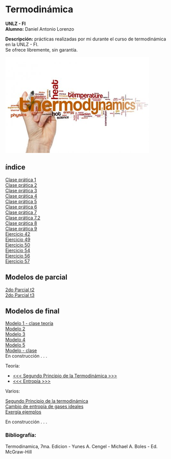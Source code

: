 # Termodinámica
__UNLZ - FI__   
__Alumno:__ Daniel Antonio Lorenzo 

__Descripción:__ prácticas realizadas por mi durante el curso de termodinámica en la UNLZ - FI.   
Se ofrece libremente, sin garantía.

![thermo01.jpg](img/thermo01.jpg)

## índice

[Clase prática 1](https://nbviewer.jupyter.org/github/daniel-lorenzo/Termodinamica/blob/master/p01.ipynb)   
[Clase prática 2](https://nbviewer.jupyter.org/github/daniel-lorenzo/Termodinamica/blob/master/p02.ipynb)   
[Clase prática 3](https://nbviewer.jupyter.org/github/daniel-lorenzo/Termodinamica/blob/master/p03.ipynb)   
[Clase prática 4](https://nbviewer.jupyter.org/github/daniel-lorenzo/Termodinamica/blob/master/p04.ipynb)   
[Clase prática 5](https://nbviewer.jupyter.org/github/daniel-lorenzo/Termodinamica/blob/master/p05.ipynb)   
[Clase prática 6](https://nbviewer.jupyter.org/github/daniel-lorenzo/Termodinamica/blob/master/p06.ipynb)   
[Clase prática 7](https://nbviewer.jupyter.org/github/daniel-lorenzo/Termodinamica/blob/master/p07.ipynb)    
[Clase prática 7.2](https://nbviewer.jupyter.org/github/daniel-lorenzo/Termodinamica/blob/master/p72.ipynb)     
[Clase prática 8](https://nbviewer.jupyter.org/github/daniel-lorenzo/Termodinamica/blob/master/p08.ipynb)      
[Clase prática 9](https://nbviewer.jupyter.org/github/daniel-lorenzo/Termodinamica/blob/master/p09.ipynb)    
[Ejercicio 42](https://nbviewer.jupyter.org/github/daniel-lorenzo/Termodinamica/blob/master/e42.ipynb)          
[Ejercicio 49](https://nbviewer.jupyter.org/github/daniel-lorenzo/Termodinamica/blob/master/e49.ipynb)          
[Ejercicio 50](https://nbviewer.jupyter.org/github/daniel-lorenzo/Termodinamica/blob/master/e50.ipynb)          
[Ejercicio 54](https://nbviewer.jupyter.org/github/daniel-lorenzo/Termodinamica/blob/master/e54.ipynb)          
[Ejercicio 56](https://nbviewer.jupyter.org/github/daniel-lorenzo/Termodinamica/blob/master/e56.ipynb)          
[Ejercicio 57](https://nbviewer.jupyter.org/github/daniel-lorenzo/Termodinamica/blob/master/e57.ipynb)          

## Modelos de parcial

[2do Parcial t2](https://nbviewer.jupyter.org/github/daniel-lorenzo/Termodinamica/blob/master/2doParcial2.ipynb)        
[2do Parcial t3](https://nbviewer.jupyter.org/github/daniel-lorenzo/Termodinamica/blob/master/2doParcial3.ipynb)     

## Modelos de final

[Modelo 1 - clase teoría](https://nbviewer.jupyter.org/github/daniel-lorenzo/Termodinamica/blob/master/clase-e1.ipynb)     
[Modelo 2](https://nbviewer.jupyter.org/github/daniel-lorenzo/Termodinamica/blob/master/final2.ipynb)        
[Modelo 3](https://nbviewer.jupyter.org/github/daniel-lorenzo/Termodinamica/blob/master/final3.ipynb)       
[Modelo 4](https://nbviewer.jupyter.org/github/daniel-lorenzo/Termodinamica/blob/master/final4.ipynb)         
[Modelo 5](https://nbviewer.jupyter.org/github/daniel-lorenzo/Termodinamica/blob/master/final5.ipynb)       
[Modelo - clase](https://nbviewer.jupyter.org/github/daniel-lorenzo/Termodinamica/blob/master/final_termo_clase.ipynb)      
En construcción . . .

Teoría:

* [<<< Segundo Principio de la Termodinámica >>>](http://laplace.us.es/wiki/index.php/Segundo_Principio_de_la_Termodin%C3%A1mica)
* [<<< Entropía >>>](http://laplace.us.es/wiki/index.php/Entrop%C3%ADa)

Varios:

[Segundo Principio de la termodinámica](https://nbviewer.jupyter.org/github/daniel-lorenzo/Termodinamica/blob/master/2do_Principio.ipynb)    
[Cambio de entropía de gases ideales](https://nbviewer.jupyter.org/github/daniel-lorenzo/Termodinamica/blob/master/Cambio_entropia_gases.ipynb)   
[Exergía ejemplos](https://nbviewer.jupyter.org/github/daniel-lorenzo/Termodinamica/blob/master/exergia_ejemplos.ipynb)

En construcción . . .

### Bibliografía:  
Termodinamica, 7ma. Edicion - Yunes A. Cengel - Michael A. Boles - Ed. McGraw-Hill
